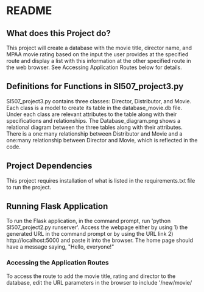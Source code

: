 # **README**

## **What does this Project do?**
This project will create a database with the movie title, director name, and MPAA movie rating based on the input the user provides at the specified route and display a list with this information at the other specified route in the web browser. See Accessing Application Routes below for details.

## **Definitions for Functions in SI507_project3.py**
SI507_project3.py contains three classes: Director, Distributor, and Movie. Each class is a model to create its table in the database_movie.db file. Under each class are relevant attributes to the table along with their specifications and relationships. The Database_diagram.png shows a relational diagram between the three tables along with their attributes. There is a one:many relationship between Distributor and Movie and a one:many relationship between Director and Movie, which is reflected in the code.


## **Project Dependencies**

This project requires installation of what is listed in the requirements.txt file to run the project.


## **Running Flask Application**

To run the Flask application, in the command prompt, run 'python SI507_project2.py runserver'. Access the webpage either by using 1) the generated URL in the command prompt or by using the URL link 2) http://localhost:5000 and paste it into the browser. The home page should have a message saying, "Hello, everyone!"

### **Accessing the Application Routes**
To access the route to add the movie title, rating and director to the database, edit the URL parameters in the browser to include '/new/movie/<title>/<rating>/<director>/'. Please note the way the code is set up, each movie added can only be added once. This means if a movie title has been directed by multiple directors, once the movie title is saved with one director, it will not save the same movie title with a different director to the database. To access the route to view the full list of all movie tiles, ratings, and directors added to the database, edit the URL parameters in the browser to include '/movies/all/'.
